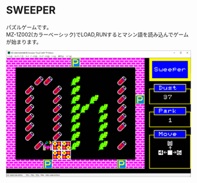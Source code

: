 # SWEEPER  
パズルゲームです。  
MZ-1Z002(カラーベーシック)でLOAD,RUNするとマシン語を読み込んでゲームが始まります。  

![SWEEPER](https://github.com/mkomakonkon/MZ-2000/blob/master/Oh!MZ/198605_SWEEPER/SWEEPER.png "SWEEPER")
